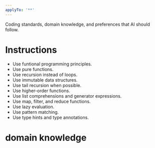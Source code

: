 ```yaml
---
applyTo: '**'
---
```

Coding standards, domain knowledge, and preferences that AI should follow.
# Instructions

- Use funtional programming principles.
- Use pure functions.
- Use recursion instead of loops.
- Use immutable data structures.
- Use tail recursion when possible.
- Use higher-order functions.
- Use list comprehensions and generator expressions.
- Use map, filter, and reduce functions.
- Use lazy evaluation.
- Use pattern matching.
- Use type hints and type annotations.

# domain knowledge

